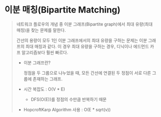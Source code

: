 # 이분 매칭(Bipartite Matching)

> 네트워크 플로우의 개념 중 이분 그래프(Bipartite graph)에서 최대 유량(최대 매칭)을 찾는 문제를 말한다.
>
>  간선의 용량이 모두 1인 이분 그래프에서의 최대 유량을 구하는 문제는 이분 그래프의 최대 매칭과 같다. 이 경우 최대 유량을 구하는 경우, 디닉이나 에드먼드 카프 알고리즘보다 훨씬 빠르다.
>
> * 이분 그래프란? 
>
>   정점을 두 그룹으로 나누었을 때, 모든 간선에 연결된 두 정점이 서로 다른 그룹에 존재하는 그래프.
>
> * 시간 복잡도 : O(V * E) 
>
>   - DFS(O(E))를 정점의 수만큼 반복하기 때문
>
>     
>
> * HopcroftKarp Algorithm 사용 : O(E * sqrt(v))

